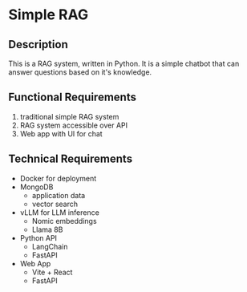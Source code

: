 # Simple RAG

## Description
This is a RAG system, written in Python. It is a simple chatbot that can answer questions based on it's knowledge. 

## Functional Requirements
1. traditional simple RAG system
2. RAG system accessible over API  
3. Web app with UI for chat

## Technical Requirements
- Docker for deployment
- MongoDB
  - application data
  - vector search
- vLLM for LLM inference
  - Nomic embeddings
  - Llama 8B
- Python API
  - LangChain
  - FastAPI
- Web App
  - Vite + React
  - FastAPI
